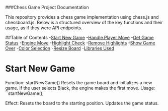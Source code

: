 ###Chess Game Project Documentation

This repository provides a chess game implementation using chess.js and chessboard.js. 
Below is a structured overview of the key functions and their usage, as if they were API endpoints.

##Table of Contents
  -[Start New Game](#StartNewGame)
  -[Handle Player Move](#HandlePlayerMove)
  -[Get Game Status](#GetGameStatus)
  -[Engine Move](#EngineMove)
  -[Highlight Check](#HighlightCheck)
  -[Remove Highlights](#RemoveHighlights)
  -[Show Game Over](#ShowGameOver)
  -[Color Selection](#ColorSelection)
  -[Resize Board](#ResizeBoard)
  -[Libraries Used](#LibrariesUsed)

# Start New Game

Function: startNewGame()
Resets the game board and initializes a new game.
If the user selects Black, the engine makes the first move.
Usage:
``startNewGame();

Effect:
Resets the board to the starting position.
Updates the game status.
